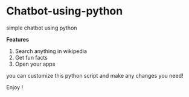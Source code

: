 # Chatbot-using-python
simple chatbot using python

**Features**

1. Search anything in wikipedia
2. Get fun facts
3. Open your apps

you can customize this  python script and make any changes you need!

Enjoy !


